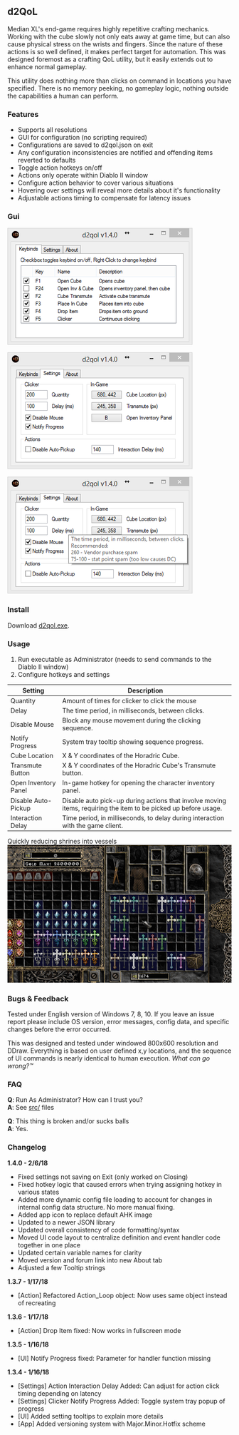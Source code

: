 ## d2QoL
Median XL's end-game requires highly repetitive crafting mechanics. Working with the cube slowly not only eats away at game time, but can also cause physical stress on the wrists and fingers. Since the nature of these actions is so well defined, it makes perfect target for automation. This was designed foremost as a crafting QoL utility, but it easily extends out to enhance normal gameplay.

This utility does nothing more than clicks on command in locations you have specified. There is no memory peeking, no gameplay logic, nothing outside the capabilities a human can perform.

### Features
* Supports all resolutions
* GUI for configuration (no scripting required)
* Configurations are saved to d2qol.json on exit
* Any configuration inconsistencies are notified and offending items reverted to defaults
* Toggle action hotkeys on/off
* Actions only operate within Diablo II window
* Configure action behavior to cover various situations
* Hovering over settings will reveal more details about it's functionality
* Adjustable actions timing to compensate for latency issues


### Gui
!["Keybinds UI screenshot"](media/d2qol_keybinds.png)

!["Settings UI screenshot"](media/d2qol_settings.png)

!["Settings UI screenshot with Tooltip"](media/d2qol_settingstooltip.png)

### Install
Download [d2qol.exe](build/d2qol.exe).

### Usage
1. Run executable as Administrator (needs to send commands to the Diablo II window)
2. Configure hotkeys and settings

Setting | Description
--- | ---
Quantity | Amount of times for clicker to click the mouse
Delay | The time period, in milliseconds, between clicks.
Disable Mouse | Block any mouse movement during the clicking sequence.
Notify Progress | System tray tooltip showing sequence progress.
Cube Location | X & Y coordinates of the Horadric Cube.
Transmute Button | X & Y coordinates of the Horadric Cube's Transmute button.
Open Inventory Panel | In-game hotkey for opening the character inventory panel.
Disable Auto-Pickup | Disable auto pick-up during actions that involve moving items, requiring the item to be picked up before usage.
Interaction Delay | Time period, in milliseconds, to delay during interaction with the game client.

Quickly reducing shrines into vessels
![Reducing shrines into vessel](media/d2qol_shrines.gif)

### Bugs & Feedback
Tested under English version of Windows 7, 8, 10. If you leave an issue report please include OS version, error messages, config data, and specific changes before the error occurred.

This was designed and tested under windowed 800x600 resolution and DDraw. Everything is based on user defined x,y locations, and the sequence of UI commands is nearly identical to human execution. *What can go wrong?™*

### FAQ
**Q**: Run As Administrator? How can I trust you?  
**A**: See [src/](src/) files

**Q**: This thing is broken and/or sucks balls  
**A**: Yes.


### Changelog
**1.4.0 - 2/6/18**  
* Fixed settings not saving on Exit (only worked on Closing)
* Fixed hotkey logic that caused errors when trying assigning hotkey in various states
* Added more dynamic config file loading to account for changes in internal config data structure. No more manual fixing.
* Added app icon to replace default AHK image
* Updated to a newer JSON library
* Updated overall consistency of code formatting/syntax
* Moved UI code layout to centralize definition and event handler code together in one place
* Updated certain variable names for clarity
* Moved version and forum link into new About tab
* Adjusted a few Tooltip strings

**1.3.7 - 1/17/18**  
* [Action] Refactored Action_Loop object: Now uses same object instead of recreating

**1.3.6 - 1/17/18**  
* [Action] Drop Item fixed: Now works in fullscreen mode

**1.3.5 - 1/16/18**  
* [UI] Notify Progress fixed: Parameter for handler function missing

**1.3.4 - 1/16/18**  
* [Settings] Action Interaction Delay Added: Can adjust for action click timing depending on latency
* [Settings] Clicker Notify Progress Added: Toggle system tray popup of progress
* [UI] Added setting tooltips to explain more details
* [App] Added versioning system with Major.Minor.Hotfix scheme
